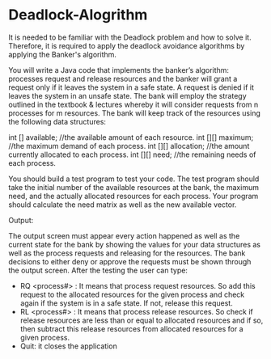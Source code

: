 # Deadlock-Alogrithm

It is needed to be familiar with the Deadlock problem and how to solve it.
Therefore, it is required to apply the deadlock avoidance algorithms by applying the Banker's algorithm.

You will write a Java code that implements the banker’s algorithm: processes request and release resources and the banker will grant a request only if it leaves the system in a safe state.
A request is denied if it leaves the system in an unsafe state.
The bank will employ the strategy outlined in the textbook & lectures whereby it will consider requests from n processes for m resources.
The bank will keep track of the resources using the following data structures:

int [] available;	//the available amount of each resource.
int [][] maximum;	//the maximum demand of each process.
int [][] allocation;	//the amount currently allocated to each process.
int [][] need;	//the remaining needs of each process.

You should build a test program to test your code.
The test program should take the initial number of the available resources at the bank, the maximum need, and the actually allocated resources for each process.
Your program should calculate the need matrix as well as the new available vector.


Output:

The output screen must appear every action happened as well as the current state for the bank by showing the values for your data structures as well as the process requests and releasing for the resources. The bank decisions to either deny or approve the requests must be shown through the output screen.
After the testing the user can type:
 
-	RQ <process#> <r1> <r2> <r3>: It means that process request resources. So add this request to the allocated resources for the given process and check again if the system is in a safe state. If not, release this request.
-	RL <process#> <r1> <r2> <r3>: It means that process release resources. So check if release resources are less than or equal to allocated resources and if so, then subtract this release resources from allocated resources for a given process.
-	Quit: it closes the application
